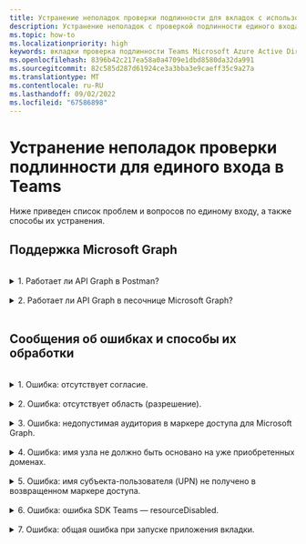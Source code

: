 ```yaml
---
title: Устранение неполадок проверки подлинности для вкладок с использованием единого входа в Teams
description: Устранение неполадок с проверкой подлинности единого входа (SSO) в Teams и ее использование в приложении tab.
ms.topic: how-to
ms.localizationpriority: high
keywords: вкладки проверка подлинности Teams Microsoft Azure Active Directory (Azure AD) единый вход ошибки вопросы
ms.openlocfilehash: 8396b42c217ea58a0a4709e1dbd8580da32da991
ms.sourcegitcommit: 82c585d287d61924ce3a3bba3e9caeff35c9a27a
ms.translationtype: MT
ms.contentlocale: ru-RU
ms.lasthandoff: 09/02/2022
ms.locfileid: "67586898"
---
```

# <a name="troubleshoot-sso-authentication-in-teams"></a>Устранение неполадок проверки подлинности для единого входа в Teams

Ниже приведен список проблем и вопросов по единому входу, а также способы их устранения.
<br>

## <a name="support-for-microsoft-graph"></a>Поддержка Microsoft Graph

<br>
<details>
<summary>1. Работает ли API Graph в Postman?</summary>
<br>
Вы можете использовать коллекцию Microsoft Graph Postman с API Microsoft Graph.

Дополнительные сведения см. в статье [Использование Postman с API Microsoft Graph](/graph/use-postman).
</details>
<br>
<details>
<summary>2. Работает ли API Graph в песочнице Microsoft Graph?</summary>
<br>
Да, API Graph работает в песочнице Microsoft Graph.

Дополнительные сведения см. в статье [Песочница Graph](https://developer.microsoft.com/graph/graph-explorer).

</details>
<br>

## <a name="error-messages-and-how-to-handle-them"></a>Сообщения об ошибках и способы их обработки

<br>
<details>
<summary>1. Ошибка: отсутствует согласие.</summary>
<br>
Когда служба Azure AD получает запрос на доступ к ресурсу Microsoft Graph, она проверяет, предоставил ли пользователь (или администратор клиента) согласие для этого ресурса. Если нет записи согласия от пользователя или администратора, Azure AD отправляет сообщение об ошибке в вашу веб-службу.

Ваш код должен сообщить клиенту (например, в тексте отклика 403 "Запрещено"), как обрабатывать ошибку:

- Если приложению вкладки требуются области Microsoft Graph, для которых только администратор может предоставить согласие, ваш код должен создать ошибку.
- Если пользователь может дать согласие только на те области, которые ему нужны, ваш код должен инициировать возврат к альтернативной системе проверки подлинности пользователя.

</details>
<br>
<details>
<summary>2. Ошибка: отсутствует область (разрешение).</summary>
<br>
Эта ошибка возникает только во время разработки.

Для обработки этой ошибки ваш код на стороне сервера должен отправить клиенту отклик 403 "Запрещено". Следует записать ошибку в консоли или журнале.
</details>
<br>
<details>
<summary>3. Ошибка: недопустимая аудитория в маркере доступа для Microsoft Graph.</summary>
<br>
Серверный код должен отправить клиенту отклик 403 "Запрещено" для отображения сообщения пользователю. Рекомендуется также записать ошибку в консоли или журнале.
</details>
<br>
<details>
<summary>4. Ошибка: имя узла не должно быть основано на уже приобретенных доменах.</summary>
<br>
Эту ошибку можно получить в одном из двух сценариев:

1. Личный домен не добавлен в Azure AD. Чтобы добавить личный домен в Azure AD и зарегистрировать его, выполните процедуру по [добавлению имени личного домена в Azure AD](/azure/active-directory/fundamentals/add-custom-domain) и снова выполните действия по [настройке области для маркера доступа](tab-sso-register-aad.md#configure-scope-for-access-token).
1. Вы не вошли с учетными данными администратора в клиент Microsoft 365. Войдите в Microsoft 365 в качестве администратора.

</details>
<br>
<details>
<summary>5. Ошибка: имя субъекта-пользователя (UPN) не получено в возвращенном маркере доступа.</summary>
<br>
Имя участника-пользователя можно добавить в качестве необязательного утверждения в Azure AD.

Дополнительные сведения см. в разделе [Предоставление необязательных утверждений для приложения](/azure/active-directory/develop/active-directory-optional-claims) и [Маркеры доступа](/azure/active-directory/develop/access-tokens).
</details>
<br>
<details>
<summary>6. Ошибка: ошибка SDK Teams — resourceDisabled.</summary>
<br>
Чтобы избежать этой ошибки, убедитесь, что URI идентификатора приложения правильно настроен в регистрации приложения Azure AD и в клиенте Teams.

Дополнительные сведения об URI идентификатора приложения см. в разделе [Предоставление API](tab-sso-register-aad.md#to-expose-an-api).

</details>
<br>

<details>
<summary>7. Ошибка: общая ошибка при запуске приложения вкладки.</summary>
<br>
Общая ошибка может отображаться, если неверна одна или несколько конфигураций приложения, созданных в Azure AD. Чтобы устранить эту ошибку, проверьте, соответствуют ли значениям в Azure AD сведения о приложении, настроенные в вашем коде и манифесте Teams.

На следующем изображении показан пример сведений о приложении, настроенных в Azure AD.

:::image type="content" source="../../../assets/images/authentication/teams-sso-tabs/azure-app-details.png" alt-text="Значения конфигурации приложения в Azure AD":::

Проверьте совпадение следующих значений в Azure AD, клиентском коде и манифесте приложения Teams.

- **Идентификатор приложения**: идентификатор приложения, созданный в Azure AD, должен быть аналогичным в коде и файле манифеста Teams. Проверьте, совпадает ли идентификатор приложения в манифесте Teams с **идентификатором приложения (клиент)** в Azure AD.

- **Секрет приложения**: секрет приложения, настроенный в серверной части вашего приложения, должен совпадать с **учетными данными клиента** в Azure AD.
    Также проверьте, истек ли срок действия секрета клиента.

- **URI идентификатора приложения**: URI идентификатора приложения в коде и файле манифеста приложения Teams должен совпадать с **URI идентификатора приложения** в Azure AD.

- **Разрешения приложения**: проверьте, соответствуют ли разрешения, определенные в области, требованиям вашего приложения. Если да, проверьте, были ли они предоставлены пользователю в маркере доступа.

- **Согласие администратора**: если для какой-либо области требуется согласие администратора, проверьте, предоставлено ли пользователю согласие для конкретной области.

Кроме того, проверьте маркер доступа, отправленный приложению вкладки, чтобы убедиться в правильности следующих значений.

- **Аудитория (aud)**: проверьте в маркере правильность идентификатора приложения, указанного в Azure AD.
- **Идентификатор клиента (tid)**: проверьте правильность клиента, указанного в маркере.
- **Удостоверение пользователя (preferred_username)**: проверьте, совпадает ли удостоверение пользователя с именем пользователя в запросе маркера доступа для области, к которой текущий пользователь хочет получить доступ.
- **Области (scp)**: проверьте, верна ли область, для которой запрашивается маркер доступа, и соответствует ли она определению в Azure AD.
- **Azure AD версии 1.0 или 2.0 (ver)**: проверьте, верна ли версия Azure AD.

Для проверки маркера вы можете использовать [JWT](https://jwt.ms).

</details>
